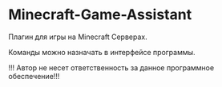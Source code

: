 # Minecraft-Game-Assistant

Плагин для игры на Minecraft Серверах.

Команды можно назначать в интерфейсе программы.


!!! Автор не несет ответственность за данное программное обеспечение!!!

